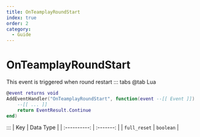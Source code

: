 ```yaml
---
title: OnTeamplayRoundStart
index: true
order: 2
category:
  - Guide
---
```


# OnTeamplayRoundStart
This event is triggered when round restart
::: tabs
@tab Lua
```lua
@event returns void
AddEventHandler("OnTeamplayRoundStart", function(event --[[ Event ]])
    --[[ ... ]]
    return EventResult.Continue
end)
```

:::
|      Key     | Data Type |
| :----------: | :-------: |
| `full_reset` | `boolean` |